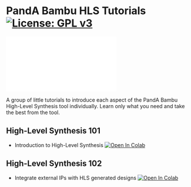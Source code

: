 # PandA Bambu HLS Tutorials [![License: GPL v3](https://img.shields.io/badge/License-GPL%20v3-blue.svg)](https://www.gnu.org/licenses/gpl-3.0)
![](../../style/img/panda.png.in)

A group of little tutorials to introduce each aspect of the PandA Bambu High-Level Synthesis tool individually.
Learn only what you need and take the best from the tool.

## High-Level Synthesis 101
 - Introduction to High-Level Synthesis [![Open In Colab](https://colab.research.google.com/assets/colab-badge.svg)](https://colab.research.google.com/github/ferrandi/PandA-bambu/blob/doc/bambu101/documentation/bambu101/basic_usage/bambu.ipynb) 


## High-Level Synthesis 102
 - Integrate external IPs with HLS generated designs [![Open In Colab](https://colab.research.google.com/assets/colab-badge.svg)](https://colab.research.google.com/github/ferrandi/PandA-bambu/blob/doc/bambu101/documentation/bambu101/IP_integration/bambu.ipynb)
